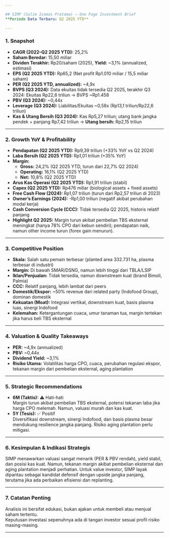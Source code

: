 ```yaml
---

## SIMP (Salim Ivomas Pratama) – One Page Investment Brief  
**Periode Data Terbaru: Q2 2025 YTD**

---
```


### 1. **Snapshot**
- **CAGR (2022–Q2 2025 YTD):** 25,2%
- **Saham Beredar:** 15,50 miliar
- **Dividen Terakhir:** Rp20/saham (2025), **Yield:** ~3,1% (annualized, estimasi)
- **EPS (Q2 2025 YTD):** Rp65,2 (Net profit Rp1.010 miliar / 15,5 miliar saham)
- **PER (Q2 2025 YTD, annualized):** ~4,9x
- **BVPS (Q3 2024):** Data ekuitas tidak tersedia Q2 2025, terakhir Q3 2024: Ekuitas Rp22,6 triliun → BVPS ~Rp1.458
- **PBV (Q3 2024):** ~0,44x
- **Leverage (Q3 2024):** Liabilitas/Ekuitas ~0,58x (Rp13,1 triliun/Rp22,6 triliun)
- **Kas & Utang Bersih (Q3 2024):** Kas Rp5,27 triliun; utang bank jangka pendek + panjang Rp7,42 triliun → **Utang bersih:** Rp2,15 triliun

---

### 2. **Growth YoY & Profitability**
- **Pendapatan (Q2 2025 YTD):** Rp9,39 triliun (+33% YoY vs Q2 2024)
- **Laba Bersih (Q2 2025 YTD):** Rp1,01 triliun (+35% YoY)
- **Margin:**
  - **Gross:** 24,2% (Q2 2025 YTD, turun dari 22,7% Q2 2024)
  - **Operating:** 16,1% (Q2 2025 YTD)
  - **Net:** 10,8% (Q2 2025 YTD)
- **Arus Kas Operasi (Q2 2025 YTD):** Rp1,91 triliun (stabil)
- **Capex (Q2 2025 YTD):** Rp476 miliar (biological assets + fixed assets)
- **Free Cash Flow (2024):** Rp1,07 triliun (turun dari Rp2,57 triliun di 2023)
- **Owner’s Earnings (2024):** -Rp1,00 triliun (negatif akibat perubahan modal kerja)
- **Cash Conversion Cycle (CCC):** Tidak tersedia Q2 2025, historis relatif panjang
- **Highlight Q2 2025:** Margin turun akibat pembelian TBS eksternal meningkat (hanya 78% CPO dari kebun sendiri); pendapatan naik, namun other income turun (forex gain menurun).

---

### 3. **Competitive Position**
- **Skala:** Salah satu pemain terbesar (planted area 332.731 ha, plasma terbesar di industri)
- **Margin:** Di bawah SMAR/DSNG, namun lebih tinggi dari TBLA/LSIP
- **Iklan/Penjualan:** Tidak tersedia, namun downstream kuat (brand Bimoli, Palmia)
- **CCC:** Relatif panjang, lebih lambat dari peers
- **Domestik/Ekspor:** ~50% revenue dari related party (Indofood Group), dominan domestik
- **Kekuatan (Moat):** Integrasi vertikal, downstream kuat, basis plasma luas, sinergi Indofood
- **Kelemahan:** Ketergantungan cuaca, umur tanaman tua, margin tertekan jika harus beli TBS eksternal

---

### 4. **Valuation & Quality Takeaways**
- **PER:** ~4,9x (annualized)
- **PBV:** ~0,44x
- **Dividend Yield:** ~3,1%
- **Risiko Utama:** Volatilitas harga CPO, cuaca, perubahan regulasi ekspor, tekanan margin dari pembelian eksternal, aging plantation

---

### 5. **Strategic Recommendations**
- **6M (Taktis):** ⚠️ Hati-hati  
  Margin turun akibat pembelian TBS eksternal, potensi tekanan laba jika harga CPO melemah. Namun, valuasi murah dan kas kuat.
- **5Y (Tesis):** ✅ Positif  
  Diversifikasi downstream, sinergi Indofood, dan basis plasma besar mendukung resilience jangka panjang. Risiko aging plantation perlu mitigasi.

---

### 6. **Kesimpulan & Indikasi Strategis**
SIMP menawarkan valuasi sangat menarik (PER & PBV rendah), yield stabil, dan posisi kas kuat. Namun, tekanan margin akibat pembelian eksternal dan aging plantation menjadi perhatian. Untuk value investor, SIMP layak dipantau sebagai kandidat defensif dengan upside jangka panjang, terutama jika ada perbaikan efisiensi dan replanting.

---

### 7. **Catatan Penting**
Analisis ini bersifat edukasi, bukan ajakan untuk membeli atau menjual saham tertentu.  
Keputusan investasi sepenuhnya ada di tangan investor sesuai profil risiko masing-masing.

---